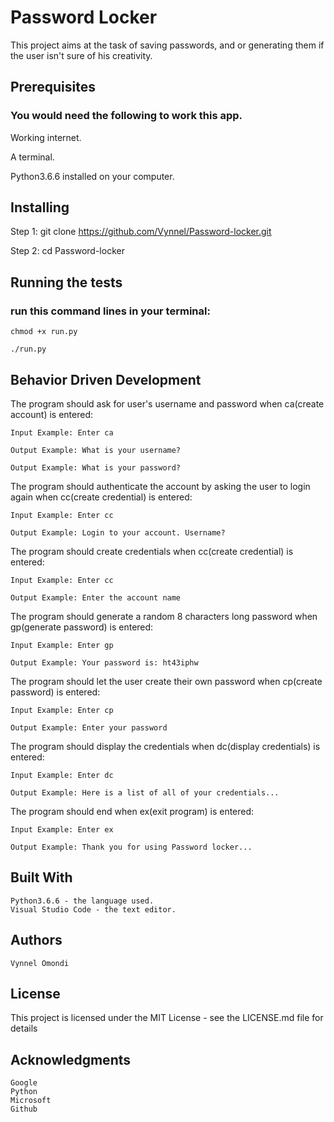 # Password Locker

This project aims at the task of saving passwords, and or generating them if the user isn't sure of his creativity.
## Prerequisites 

### You would need the following to work this app.

Working internet.

A terminal.

Python3.6.6 installed on your computer.

## Installing

Step 1: git clone https://github.com/Vynnel/Password-locker.git

Step 2: cd Password-locker

## Running the tests


### run this command lines in your terminal:
    
    chmod +x run.py
    
    ./run.py


## Behavior Driven Development

The program should ask for user's username and password when ca(create account) is entered:

    Input Example: Enter ca

    Output Example: What is your username?

    Output Example: What is your password?

The program should authenticate the account by asking the user to login again when cc(create credential) is entered:

    Input Example: Enter cc

    Output Example: Login to your account. Username?

The program should create credentials when cc(create credential) is entered:

    Input Example: Enter cc

    Output Example: Enter the account name

The program should generate a random 8 characters long password when gp(generate password) is entered:

    Input Example: Enter gp

    Output Example: Your password is: ht43iphw

The program should let the user create their own password when cp(create password) is entered:

    Input Example: Enter cp

    Output Example: Enter your password

The program should display the credentials when dc(display credentials) is entered:

    Input Example: Enter dc

    Output Example: Here is a list of all of your credentials...

The program should end when ex(exit program) is entered:

    Input Example: Enter ex

    Output Example: Thank you for using Password locker...

## Built With

    Python3.6.6 - the language used.
    Visual Studio Code - the text editor.

## Authors

    Vynnel Omondi


## License

This project is licensed under the MIT License - see the LICENSE.md file for details
## Acknowledgments

    Google
    Python
    Microsoft
    Github
